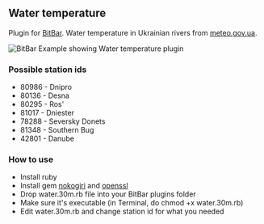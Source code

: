 ## Water temperature
Plugin for [BitBar](https://github.com/matryer/bitbar). 
Water temperature in Ukrainian rivers from [meteo.gov.ua](https://meteo.gov.ua).

![BitBar Example showing Water temperature plugin](https://raw.github.com/shura71/water-temp-bitbar-plugin/master/water-temp.png)

### Possible station ids
- 80986 - Dnipro
- 80136 - Desna
- 80295 - Ros'
- 81017 - Dniester
- 78288 - Seversky Donets
- 81348 - Southern Bug
- 42801 - Danube

### How to use
 - Install ruby
 - Install gem [nokogiri](http://www.nokogiri.org/tutorials/installing_nokogiri.html) and [openssl](https://github.com/ruby/openssl)
 - Drop water.30m.rb file into your BitBar plugins folder
 - Make sure it's executable (in Terminal, do chmod +x water.30m.rb)
 - Edit water.30m.rb and change station id for what you needed